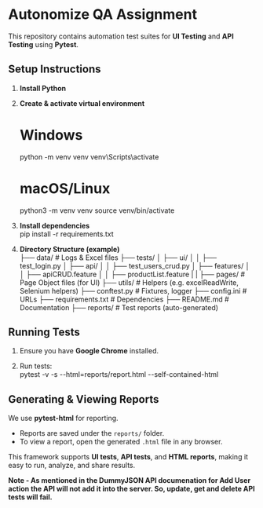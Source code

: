 # Autonomize QA Assignment  

This repository contains automation test suites for **UI Testing** and **API Testing** using **Pytest**.  


## Setup Instructions

1. **Install Python**

2. **Create & activate virtual environment**  
   # Windows
   python -m venv venv
   venv\Scripts\activate

   # macOS/Linux
   python3 -m venv venv
   source venv/bin/activate

3. **Install dependencies**  
   pip install -r requirements.txt

4. **Directory Structure (example)**  
   ├── data/               # Logs & Excel files
   ├── tests/
   │   ├── ui/
   │   │   ├── test_login.py
   │   ├── api/
   │   │   ├── test_users_crud.py
   │   ├── features/
   │   │   ├── apiCRUD.feature
   │   │   ├── productList.feature
   |   |
   ├── pages/              # Page Object files (for UI)
   ├── utils/              # Helpers (e.g. excelReadWrite, Selenium helpers)
   ├── conftest.py         # Fixtures, logger
   ├── config.ini          # URLs
   ├── requirements.txt    # Dependencies
   ├── README.md           # Documentation
   ├── reports/            # Test reports (auto-generated)

## Running Tests  

1. Ensure you have **Google Chrome** installed.

2. Run tests:  
   pytest -v -s --html=reports/report.html --self-contained-html


## Generating & Viewing Reports  

We use **pytest-html** for reporting.  

- Reports are saved under the `reports/` folder.  
- To view a report, open the generated `.html` file in any browser.  

This framework supports **UI tests**, **API tests**, and **HTML reports**, making it easy to run, analyze, and share results.

**Note - As mentioned in the DummyJSON API documenation for Add User action the API will not add it into the server. So, update, get and delete API tests will fail.** 

